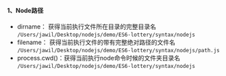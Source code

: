 
#### 1、Node路径

  - dirname：      获得当前执行文件所在目录的完整目录名
  `/Users/jawil/Desktop/nodejs/demo/ES6-lottery/syntax/nodejs`
  - filename：     获得当前执行文件的带有完整绝对路径的文件名
  `/Users/jawil/Desktop/nodejs/demo/ES6-lottery/syntax/nodejs/path.js`
  - process.cwd()：获得当前执行node命令时候的文件夹目录名 
  `/Users/jawil/Desktop/nodejs/demo/ES6-lottery/syntax/nodejs`
